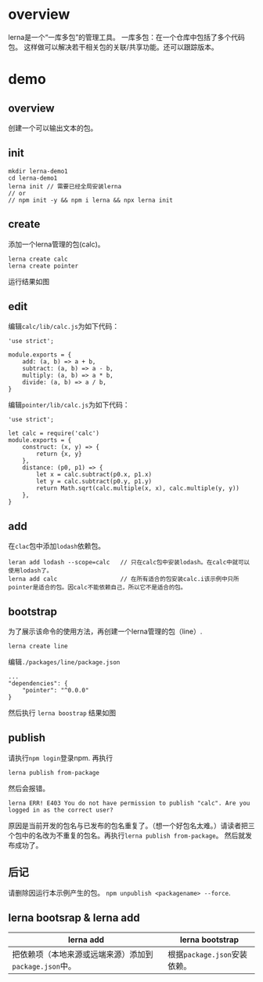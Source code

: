 # overview
lerna是一个“一库多包”的管理工具。
一库多包：在一个仓库中包括了多个代码包。
这样做可以解决若干相关包的关联/共享功能。还可以跟踪版本。

# demo
## overview
创建一个可以输出文本的包。

## init
```
mkdir lerna-demo1
cd lerna-demo1
lerna init // 需要已经全局安装lerna
// or
// npm init -y && npm i lerna && npx lerna init
```

## create
添加一个lerna管理的包(calc)。
```
lerna create calc
lerna create pointer
```
运行结果如图
![]()

## edit
编辑`calc/lib/calc.js`为如下代码：
```
'use strict';

module.exports = {
	add: (a, b) => a + b,
	subtract: (a, b) => a - b,
	multiply: (a, b) => a * b,
	divide: (a, b) => a / b,
}
```

编辑`pointer/lib/calc.js`为如下代码：
```
'use strict';

let calc = require('calc')
module.exports = {
	construct: (x, y) => {
		return {x, y}
	},
	distance: (p0, p1) => {
		let x = calc.subtract(p0.x, p1.x)
		let y = calc.subtract(p0.y, p1.y)
		return Math.sqrt(calc.multiple(x, x), calc.multiple(y, y))
	},
}
```

## add
在`clac`包中添加`lodash`依赖包。
```
leran add lodash --scope=calc   // 只在calc包中安装lodash。在calc中就可以使用lodash了。
lerna add calc                  // 在所有适合的包安装calc.i该示例中只所pointer是适合的包。因calc不能依赖自己，所以它不是适合的包。
```

## bootstrap
为了展示该命令的使用方法，再创建一个lerna管理的包（line）.
```
lerna create line
```
编辑`./packages/line/package.json`
```
...
"dependencies": {
	"pointer": "^0.0.0"
}
```
然后执行
`lerna boostrap`
结果如图
![]()

## publish
请执行`npm login`登录npm.
再执行
```
lerna publish from-package
```
然后会报错。
```
lerna ERR! E403 You do not have permission to publish "calc". Are you logged in as the correct user?
```
原因是当前开发的包名与已发布的包名重复了。（想一个好包名太难。）请读者把三个包中的名改为不重复的包名。再执行`lerna publish from-package`。
然后就发布成功了。

## 后记
请删除因运行本示例产生的包。
`npm unpublish <packagename> --force`.

## lerna bootsrap & lerna add
|lerna add|lerna bootstrap|
|-|-|
|把依赖项（本地来源或远端来源）添加到`package.json`中。|根据`package.json`安装依赖。|